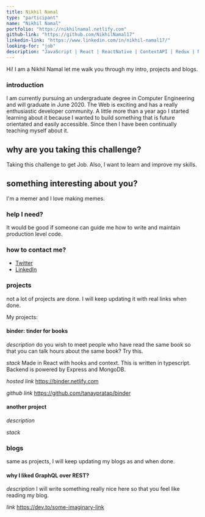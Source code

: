 ```yaml
---
title: Nikhil Namal
type: "participant"
name: "Nikhil Namal"
portfolio: "https://nikhilnamal.netlify.com"
github-link: "https://github.com/NikhilNamal17"
linkedin-link: "https://www.linkedin.com/in/nikhil-namal17/"
looking-for: "job"
description: "JavaScript | React | ReactNative | ContextAPI | Redux | Nodejs | Express | Electron"
---
```


Hi! I am a Nikhil Namal let me walk you through my intro, projects and blogs.

### introduction

I am currently pursuing an undergraduate degree in Computer Engineering and will graduate in June 2020. The Web is exciting and has a really enthusiastic developer community. A little more than a year ago I started learning about it because I wanted to build something that is future orientated and easily accessible. Since then I have been continually teaching myself about it.

## why are you taking this challenge?

Taking this challenge to get Job.
Also, I want to learn and improve my skills.

## something interesting about you?

I'm a memer and I love making memes.

### help I need?

It would be good if someone can guide me how to write and maintain production level code.

### how to contact me?

- [Twitter](https://twitter.com/nikhil17_namal)
- [LinkedIn](https://www.linkedin.com/in/nikhil-namal17/)

### projects

not a lot of projects are done. I will keep updating it with real links when done.

My projects:

#### binder: tinder for books

_description_ do you wish to meet people who have read the same book so that you can talk hours about the same book? Try this.

_stack_ Made in React with hooks and context. This is written in typescript. Backend is powered by Express and MongoDB.

_hosted link_ https://binder.netlify.com

_github link_ https://github.com/tanaypratap/binder

#### another project

_description_

_stack_

### blogs

same as projects, I will keep updating my blogs as and when done.

#### why I liked GraphQL over REST?

_description_ I will write something really nice here so that you feel like reading my blog.

_link_ https://dev.to/some-imaginary-link

